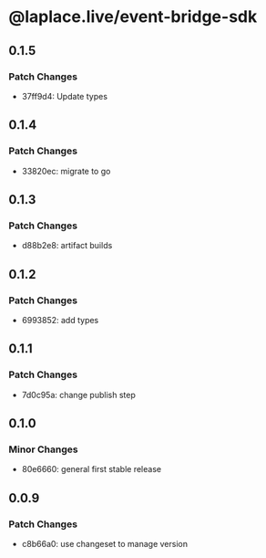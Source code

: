 # @laplace.live/event-bridge-sdk

## 0.1.5

### Patch Changes

- 37ff9d4: Update types

## 0.1.4

### Patch Changes

- 33820ec: migrate to go

## 0.1.3

### Patch Changes

- d88b2e8: artifact builds

## 0.1.2

### Patch Changes

- 6993852: add types

## 0.1.1

### Patch Changes

- 7d0c95a: change publish step

## 0.1.0

### Minor Changes

- 80e6660: general first stable release

## 0.0.9

### Patch Changes

- c8b66a0: use changeset to manage version
